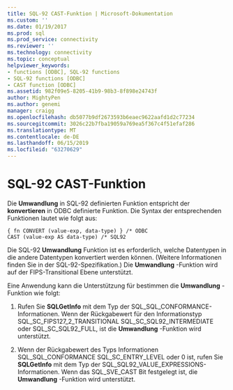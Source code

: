 ```yaml
---
title: SQL-92 CAST-Funktion | Microsoft-Dokumentation
ms.custom: ''
ms.date: 01/19/2017
ms.prod: sql
ms.prod_service: connectivity
ms.reviewer: ''
ms.technology: connectivity
ms.topic: conceptual
helpviewer_keywords:
- functions [ODBC], SQL-92 functions
- SQL-92 functions [ODBC]
- CAST function [ODBC]
ms.assetid: 982f09e5-8205-41b9-98b3-8f898e24743f
author: MightyPen
ms.author: genemi
manager: craigg
ms.openlocfilehash: db5077b9df2673593b6eaec9622aafd1d2c77234
ms.sourcegitcommit: 3026c22b7fba19059a769ea5f367c4f51efaf286
ms.translationtype: MT
ms.contentlocale: de-DE
ms.lasthandoff: 06/15/2019
ms.locfileid: "63270629"
---
```

# <a name="sql-92-cast-function"></a>SQL-92 CAST-Funktion
Die **Umwandlung** in SQL-92 definierten Funktion entspricht der **konvertieren** in ODBC definierte Funktion. Die Syntax der entsprechenden Funktionen lautet wie folgt aus:  
  
```  
{ fn CONVERT (value-exp, data-type) } /* ODBC  
CAST (value-exp AS data-type) /* SQL92  
```  
  
 Die SQL-92 **Umwandlung** Funktion ist es erforderlich, welche Datentypen in die andere Datentypen konvertiert werden können. (Weitere Informationen finden Sie in der SQL-92-Spezifikation.) Die **Umwandlung** -Funktion wird auf der FIPS-Transitional Ebene unterstützt.  
  
 Eine Anwendung kann die Unterstützung für bestimmen die **Umwandlung** -Funktion wie folgt:  
  
1.  Rufen Sie **SQLGetInfo** mit dem Typ der SQL_SQL_CONFORMANCE-Informationen. Wenn der Rückgabewert für den Informationstyp SQL_SC_FIPS127_2_TRANSITIONAL SQL_SC_SQL92_INTERMEDIATE oder SQL_SC_SQL92_FULL, ist die **Umwandlung** -Funktion wird unterstützt.  
  
2.  Wenn der Rückgabewert des Typs Informationen SQL_SQL_CONFORMANCE SQL_SC_ENTRY_LEVEL oder 0 ist, rufen Sie **SQLGetInfo** mit dem Typ der SQL_SQL92_VALUE_EXPRESSIONS-Informationen. Wenn das SQL_SVE_CAST Bit festgelegt ist, die **Umwandlung** -Funktion wird unterstützt.
